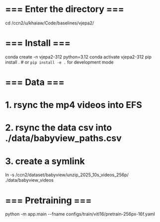 # === Enter the directory ===
cd /ccn2/u/khaiaw/Code/baselines/vjepa2/

# === Install ===
conda create -n vjepa2-312 python=3.12
conda activate vjepa2-312
pip install .  # or `pip install -e .` for development mode

# === Data ===
# 1. rsync the mp4 videos into EFS
# 2. rsync the data csv into ./data/babyview_paths.csv
# 3. create a symlink
ln -s /ccn2/dataset/babyview/unzip_2025_10s_videos_256p/ ./data/babyview_videos



# === Pretraining ===
python -m app.main --fname configs/train/vitl16/pretrain-256px-16f.yaml 

